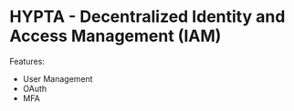 # HYPTA - Decentralized Identity and Access Management (IAM)

Features:
- User Management
- OAuth
- MFA
